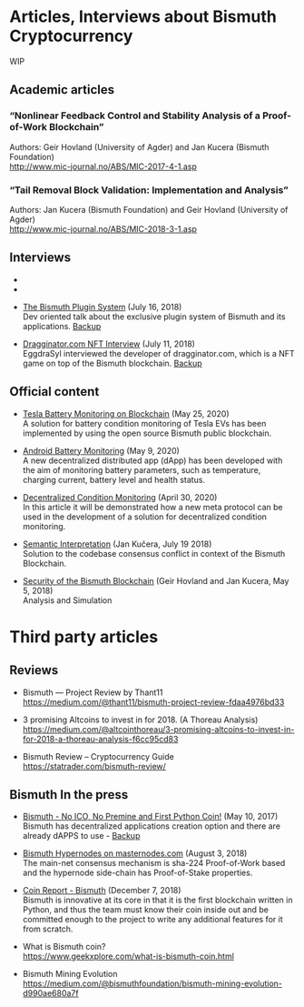 # Articles, Interviews about Bismuth Cryptocurrency

WIP

## Academic articles

### “Nonlinear Feedback Control and Stability Analysis of a Proof-of-Work Blockchain”

Authors: Geir Hovland (University of Agder) and Jan Kucera (Bismuth Foundation)  
http://www.mic-journal.no/ABS/MIC-2017-4-1.asp

### “Tail Removal Block Validation: Implementation and Analysis”

Authors: Jan Kucera (Bismuth Foundation) and Geir Hovland (University of Agder)  
http://www.mic-journal.no/ABS/MIC-2018-3-1.asp

## Interviews

* 

* 

* [The Bismuth Plugin System](https://steemit.com/cryptocurrency/@bitsignal/the-bismuth-plugin-system) (July 16, 2018)  
  Dev oriented talk about the exclusive plugin system of Bismuth and its applications. [Backup](https://peakd.com/cryptocurrency/@bitsignal/the-bismuth-plugin-system)  
  
* [Dragginator.com NFT Interview](https://steemit.com/cryptocurrency/@bitsignal/developer-interview-draggon-s-eggs-soccer-cup) (July 11, 2018)  
  EggdraSyl interviewed the developer of dragginator.com, which is a NFT game on top of the Bismuth blockchain. [Backup](https://peakd.com/cryptocurrency/@bitsignal/developer-interview-draggon-s-eggs-soccer-cup)  


## Official content

* [Tesla Battery Monitoring on Blockchain](https://hypernodes.bismuth.live/?p=1318) (May 25, 2020)  
  A solution for battery condition monitoring of Tesla EVs has been implemented by using the open source Bismuth public blockchain.

* [Android Battery Monitoring](https://hypernodes.bismuth.live/?p=1696) (May 9, 2020)  
  A new decentralized distributed app (dApp) has been developed with the aim of monitoring battery parameters, such as temperature, charging current, battery level and health status.

* [Decentralized Condition Monitoring](https://hypernodes.bismuth.live/?p=1527) (April 30, 2020)  
  In this article it will be demonstrated how a new meta protocol can be used in the development of a solution for decentralized condition monitoring.

* [Semantic Interpretation](https://bismuthplatform.com/semantic.pdf) (Jan Kučera, July 19 2018)  
  Solution to the codebase consensus conflict in context of the Bismuth Blockchain.
  
* [Security of the Bismuth Blockchain](https://hypernodes.bismuth.live/wp-content/uploads/2018/05/bis-security-20180505.pdf) (Geir Hovland and Jan Kucera, May 5, 2018)  
  Analysis and Simulation  


# Third party articles

## Reviews

* Bismuth — Project Review by Thant11  
  https://medium.com/@thant11/bismuth-project-review-fdaa4976bd33
  
* 3 promising Altcoins to invest in for 2018. (A Thoreau Analysis)  
  https://medium.com/@altcointhoreau/3-promising-altcoins-to-invest-in-for-2018-a-thoreau-analysis-f6cc95cd83
  
* Bismuth Review – Cryptocurrency Guide  
  https://statrader.com/bismuth-review/
  
## Bismuth In the press

* [Bismuth - No ICO, No Premine and First Python Coin!](https://steemit.com/bitcoin/@kingscrown/bismuth-no-ico-no-premine-and-first-python-coin) (May 10, 2017)  
  Bismuth has decentralized applications creation option and there are already dAPPS to use - [Backup](https://peakd.com/bitcoin/@kingscrown/bismuth-no-ico-no-premine-and-first-python-coin)  

* [Bismuth Hypernodes on masternodes.com](http://www.masternodes.com/news/hypernodes-a-bismuths-feature/) (August 3, 2018)  
  The main-net consensus mechanism is sha-224 Proof-of-Work based and the hypernode side-chain has Proof-of-Stake properties.

* [Coin Report - Bismuth](https://www.altcointradershandbook.com/coin-report-bismuth/) (December 7, 2018)  
  Bismuth is innovative at its core in that it is the first blockchain written in Python, and thus the team must know their coin inside out and be committed enough to the project to write any additional features for it from scratch.


  
* What is Bismuth coin?  
  https://www.geekxplore.com/what-is-bismuth-coin.html

* Bismuth Mining Evolution  
  https://medium.com/@bismuthfoundation/bismuth-mining-evolution-d990ae680a7f

